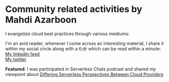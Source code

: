 # Community related activities by Mahdi Azarboon
I evangelize cloud best practices through various mediums:  

I'm an avid reader, whenever I come across an interesting material, I share it within my social circle along with a tl;dr which can be read within a minute:  
[My linkedin feed](https://www.linkedin.com/in/azarboon/recent-activity/)  
[My twitter](https://twitter.com/m_azarboon)  

**Featured**: I was participated in Serverless Chats podcast and shared my viewpoint about [Differing Serverless Perspectives Between Cloud Providers](https://www.serverlesschats.com/103/)  

